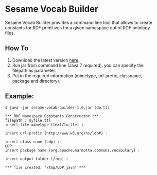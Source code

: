 # Sesame Vocab Builder

Sesame Vocab Builder provides a command line tool that allows to create constants for RDF primitives for a given namespace
out of RDF ontology files.

## How To

1. Download the latest version [here](releases/tag/sesame-vocab-builder-1.0).
2. Run jar from command line (Java 7 required), you can specify the filepath as parameter.
3. Put in the required information (mimetype, url-prefix, classname, package and directory).

## Example:

```
$ java -jar sesame-vocab-builder-1.0.jar ldp.ttl

*** RDF Namespace Constants Constructor ***
filepath : myfile.ttl
insert file mimetype [text/turtle] :

insert url-prefix [http://www.w3.org/ns/ldp#] :

insert class name [Ldp] :
LDP
insert package name [org.apache.marmotta.commons.vocabulary] :

insert output folder [/tmp] :

*** file created: '/tmp/LDP.java' ***
```
